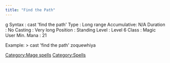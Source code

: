 ```yaml
---
title: "Find the Path"
---
```


<nowiki>g Syntax : cast 'find the path' Type : Long range Accumulative:
N/A Duration : No Casting : Very long Position : Standing Level : Level
6 Class : Magic User Min. Mana : 21

</pre>

Example: \> cast 'find the path' zoquewhiya

[Category:Mage spells](Category:Mage_spells "wikilink")
[Category:Spells](Category:Spells "wikilink")
